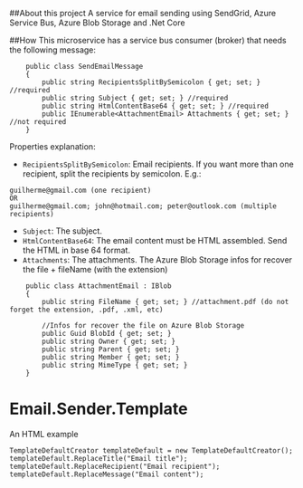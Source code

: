 ##About this project
A service for email sending using SendGrid, Azure Service Bus, Azure Blob Storage and .Net Core

##How
This microservice has a service bus consumer (broker) that needs the following message:

```
    public class SendEmailMessage
    {
        public string RecipientsSplitBySemicolon { get; set; } //required
        public string Subject { get; set; } //required
        public string HtmlContentBase64 { get; set; } //required
        public IEnumerable<AttachmentEmail> Attachments { get; set; } //not required
    }
```
Properties explanation:

- `RecipientsSplitBySemicolon`: Email recipients. If you want more than one recipient, split the recipients by semicolon. E.g.:
```
guilherme@gmail.com (one recipient)
OR
guilherme@gmail.com; john@hotmail.com; peter@outlook.com (multiple recipients)

```
- `Subject`: The subject.
- `HtmlContentBase64`: The email content must be HTML assembled. Send the HTML in base 64 format.
- `Attachments`: The attachments. The Azure Blob Storage infos for recover the file + fileName (with the extension)
```
    public class AttachmentEmail : IBlob
    {
        public string FileName { get; set; } //attachment.pdf (do not forget the extension, .pdf, .xml, etc)

        //Infos for recover the file on Azure Blob Storage
        public Guid BlobId { get; set; } 
        public string Owner { get; set; }
        public string Parent { get; set; }
        public string Member { get; set; }
        public string MimeType { get; set; }
    }
```
# Email.Sender.Template
An HTML example

```
TemplateDefaultCreator templateDefault = new TemplateDefaultCreator();
templateDefault.ReplaceTitle("Email title");
templateDefault.ReplaceRecipient("Email recipient");
templateDefault.ReplaceMessage("Email content");
```